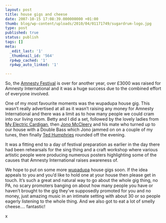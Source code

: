 ```yaml
---
layout: post
title: house gigs and cheese
date: 2007-10-15 17:08:39.000000000 +01:00
thumb: blog/wp-content/uploads/2010/04/01171749/sugardrum-logo.jpg
type: post
published: true
status: publish
tags: []
meta:
  _edit_last: '1'
  _thumbnail_id: '564'
  rp4wp_cached: '1'
  rp4wp_auto_linked: '1'

---
```

<p>So, the <a href="//www.amnestyfreedomfestival.org/">Amnesty Festival</a> is over for another year, over £3000 was raised for Amnesty  International and it was a huge success due to the combined effort of  everyone involved.</p>
<p>One of my most favourite moments was the  wupadupa house gig. This wasn’t really advertised at all as it wasn’t  raising any money for Amnesty International and there was a limit as to  how many people we could cram into our living room. Betty and I did a  set, followed by the lovely ladies from <a href="//www.myspace.com/louiseshiels">My Electric Cardigan</a>,  then <a href="//www.jonomccleery.com/">Jono McCleery</a> and his  mate who turned up to our house with a Double Bass which Jono jammed on  on a couple of my tunes, then finally <a href="//www.wupadupa.com/wupadupaartists/tedhumphries.php">Ted  Humphries</a> rounded off the evening.</p>

<p>It was a fitting end to a  day of festival preparation as earlier in the day there had been  rehearsals for the sing thing and a craft workshop where various  artistic people were producing numerous posters highlighting some of the  causes that Amnesty International raises awareness of.</p>
<p>We hope  to put on some more <a href="//www.wupadupa.com/">wupadupa</a> house gigs soon. If the idea appeals to you and you’d like to hold one  at your house then please get in touch. It’s such a great and natural  way to go about the whole gig thing, no PA, no scary promoters banging  on about how many people you have or haven’t brought to the gig they’ve  supposedly promoted for you and no money, just amazing music in an  intimate setting with about  30 or so people eagerly listening to the  whole thing. And we also got to eat a lot of smelly cheese....  fantastic!</p>
<p>x</p>
